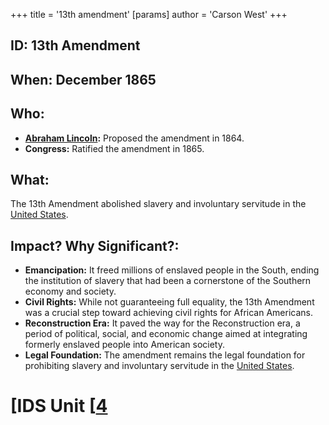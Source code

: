 +++
 title = '13th amendment'
[params]
	author = 'Carson West'
+++
## ID: 13th Amendment
## When: December 1865 
## Who: 
* **[Abraham Lincoln](./../abraham-lincoln/):** Proposed the amendment in 1864.
* **Congress:**  Ratified the amendment in 1865. 
## What:
The 13th Amendment abolished slavery and involuntary servitude in the [United States](./../united-states/).
## Impact? Why Significant?:
* **Emancipation:**  It freed millions of enslaved people in the South, ending the institution of slavery that had been a cornerstone of the Southern economy and society.
* **Civil Rights:**  While not guaranteeing full equality, the 13th Amendment was a crucial step toward achieving civil rights for African Americans. 
* **Reconstruction Era:** It paved the way for the Reconstruction era, a period of political, social, and economic change aimed at integrating formerly enslaved people into American society. 
* **Legal Foundation:**  The amendment remains the legal foundation for prohibiting slavery and involuntary servitude in the [United States](./../united-states/). 

# [IDS Unit [[4](./../ids-unit-[[4/)